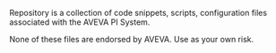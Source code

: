 Repository is a collection of code snippets, scripts, configuration files associated with the AVEVA PI System.

None of these files are endorsed by AVEVA. Use as your own risk.
